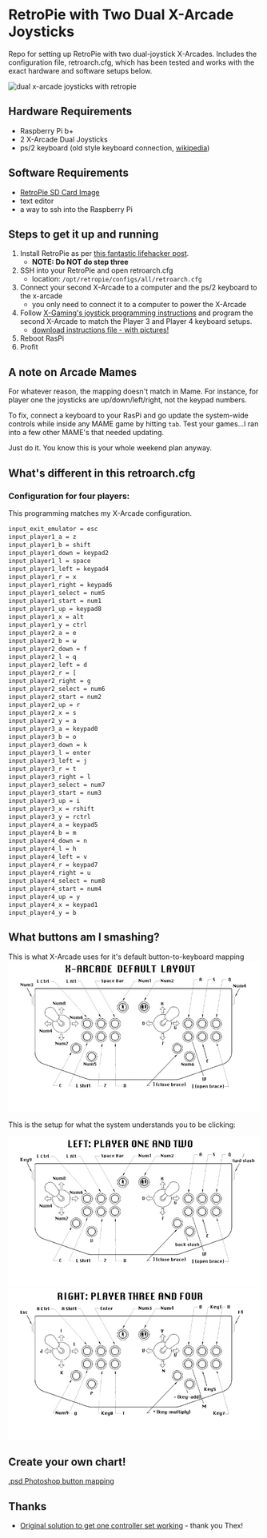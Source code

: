 RetroPie with Two Dual X-Arcade Joysticks
============================

Repo for setting up RetroPie with two dual-joystick X-Arcades. Includes the configuration file, retroarch.cfg, which has been tested and works with the exact hardware and software setups below.

![dual x-arcade joysticks with retropie](https://lh6.googleusercontent.com/-UlA9zcX3DnE/VIUVWvWiPQI/AAAAAAAAR-I/4orqj65ZltQ/s288/20141207_153815.jpg)

## Hardware Requirements

* Raspberry Pi b+
* 2 X-Arcade Dual Joysticks
* ps/2 keyboard (old style keyboard connection, [wikipedia](http://en.wikipedia.org/wiki/PS/2_port))

## Software Requirements

* [RetroPie SD Card Image](http://blog.petrockblock.com/download/retropie-project-image/)
* text editor
* a way to ssh into the Raspberry Pi

## Steps to get it up and running

1. Install RetroPie as per [this fantastic lifehacker post](http://lifehacker.com/how-to-turn-your-raspberry-pi-into-a-retro-game-console-498561192).
    * **NOTE: Do NOT do step three**
2. SSH into your RetroPie and open retroarch.cfg
    * location: `/opt/retropie/configs/all/retroarch.cfg`
4. Connect your second X-Arcade to a computer and the ps/2 keyboard to the x-arcade
    * you only need to connect it to a computer to power the X-Arcade
5. Follow [X-Gaming's joystick programming instructions](http://www.xgaming.com/support/questions/15/X-Arcade%E2%84%A2+Programming+Guide) and program the second X-Arcade to match the Player 3 and Player 4 keyboard setups.
    * [download instructions file - with pictures!](images/x-arcade-programming-instructions-with-button-layout.jpg)
6. Reboot RasPi
7. Profit

## A note on Arcade Mames

For whatever reason, the mapping doesn't match in Mame. For instance, for player one the joysticks are up/down/left/right, not the keypad numbers.

To fix, connect a keyboard to your RasPi and go update the system-wide controls while inside any MAME game by hitting `tab`. Test your games...I ran into a few other MAME's that needed updating.

Just do it. You know this is your whole weekend plan anyway.

## What's different in this retroarch.cfg

### Configuration for four players:

This programming matches my X-Arcade configuration.

```
input_exit_emulator = esc
input_player1_a = z
input_player1_b = shift
input_player1_down = keypad2
input_player1_l = space
input_player1_left = keypad4
input_player1_r = x
input_player1_right = keypad6
input_player1_select = num5
input_player1_start = num1
input_player1_up = keypad8
input_player1_x = alt
input_player1_y = ctrl
input_player2_a = e
input_player2_b = w
input_player2_down = f
input_player2_l = q
input_player2_left = d
input_player2_r = [
input_player2_right = g
input_player2_select = num6
input_player2_start = num2
input_player2_up = r
input_player2_x = s
input_player2_y = a
input_player3_a = keypad0
input_player3_b = o
input_player3_down = k
input_player3_l = enter
input_player3_left = j
input_player3_r = t
input_player3_right = l
input_player3_select = num7
input_player3_start = num3
input_player3_up = i
input_player3_x = rshift
input_player3_y = rctrl
input_player4_a = keypad5
input_player4_b = m
input_player4_down = n
input_player4_l = h
input_player4_left = v
input_player4_r = keypad7
input_player4_right = u
input_player4_select = num8
input_player4_start = num4
input_player4_up = y
input_player4_x = keypad1
input_player4_y = b
```

## What buttons am I smashing?

This is what X-Arcade uses for it's default button-to-keyboard mapping
![x-arcade default buttons](images/dual-x-arcade-button-map-default.png)

This is the setup for what the system understands you to be clicking:

![x-arcade left buttons](images/dual-x-arcade-button-map-left.png)
![x-arcade right buttons](images/dual-x-arcade-button-map-right.png)

## Create your own chart!

[.psd Photoshop button mapping](images/dual-x-arcade-button-mapping.psd)

## Thanks

* [Original solution to get one controller set working](http://blog.petrockblock.com/forums/topic/x-arcade-dual-joystick-setup-issues/) - thank you Thex!

